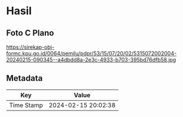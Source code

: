 # Hasil

## Foto C Plano

https://sirekap-obj-formc.kpu.go.id/0064/pemilu/pdpr/53/15/07/20/02/5315072002004-20240215-090345--a4dbdd8a-2e3c-4933-b703-395bd76dfb58.jpg


## Metadata

| Key        | Value               |
| ---------- | ------------------- |
| Time Stamp | 2024-02-15 20:02:38 |



